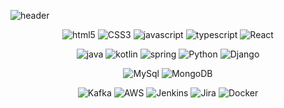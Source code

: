 ![header](https://capsule-render.vercel.app/api?&type=slice&color=gradient&customColorList=1,6&height=200&animation=twinkling&fontAlignY=38&descAlignY=63&fontAlign=90&descAlign=90&text=🎧&desc=FOCUS)

<!-- <h1 align="center">Hi there 👋</h1> -->
<!-- <h3 align="center">🤖 Technology Stack 🤖</h3> -->

<!-- <img align="right" src="https://user-images.githubusercontent.com/67419004/102719141-a2df5000-432f-11eb-8b7a-660f6f332cca.gif" width=170 height=170 /> -->

<!-- ###### Frontend -->

<p align="center">
  <img alt="html5" src="https://img.shields.io/badge/-HTML5-E34F26?logo=html5&logoColor=white" />
  <img alt="CSS3" src="https://img.shields.io/badge/-CSS3-1572B6?logo=CSS3&logoColor=white">
  <img alt="javascript" src="https://img.shields.io/badge/-JavaScript-F0DB4F?logo=javascript&logoColor=white" />
  <img alt="typescript" src="https://img.shields.io/badge/TypeScript-%23007ACC.svg?logo=typescript&logoColor=white" />
<!--   <img alt="jQuery" src="https://img.shields.io/badge/jquery%20-%230769AD.svg?&logo=jquery&logoColor=white"/> -->
<!--   <img alt="Bootstrap" src="https://img.shields.io/badge/bootstrap-%23563D7C.svg?logo=bootstrap&logoColor=white"/> -->
  <img alt="React" src="https://img.shields.io/badge/-React-45b8d8?logo=react&logoColor=white" />
</p>

<!-- ###### Backend -->

<p align="center">
  <img alt="java" src="https://img.shields.io/badge/Java-%23ED8B00.svg?&logo=java&logoColor=white"/>
  <img alt="kotlin" src="https://img.shields.io/badge/Kotlin-7F53FF.svg?&logo=kotlin&logoColor=white"/>
<!--   <img alt="spring" src="https://img.shields.io/badge/Spring%20-%236DB33F.svg?&logo=spring&logoColor=white"/> -->
    <img alt="spring" src="https://img.shields.io/badge/SpringBoot%20-%236DB33F.svg?&logo=springboot&logoColor=white"/>
  <img alt="Python" src="https://img.shields.io/badge/-Python-306998?logo=python&logoColor=white" />
  <img alt="Django" src="https://img.shields.io/badge/-Django-092e20?logo=django&logoColor=white" />
</p>
 
<!-- ###### Database -->

<p align="center">
<!--   <img alt="Postgresql" src="https://img.shields.io/badge/-postgresql-4479A1?logo=postgresql&logoColor=white"> -->
<!--   <img alt="oracle" src ="https://img.shields.io/badge/Oracle%20-%23F00000.svg?&logo=oracle&logoColor=white" /> -->
  <img alt="MySql" src="https://img.shields.io/badge/MySql-4479A1.svg?&logo=mysql&logoColor=white"/>
  <img alt="MongoDB" src="https://img.shields.io/badge/MongoDB-%234ea94b.svg?logo=mongodb&logoColor=white" />
</p>
 
<!-- ###### Etc -->
<p align="center">
  <img alt="Kafka" src="https://img.shields.io/badge/Apache_Kafka-efefef?style=flat&logo=apachekafka&logoColor=black"/>
  <img alt="AWS" src="https://img.shields.io/badge/Amazon_AWS-232F3E?style=flat&logo=Amazon-AWS&logoColor=white"/>
  <img alt="Jenkins" src="https://img.shields.io/badge/Jenkins-D24939?style=flat&logo=Jenkins&logoColor=white"/>
  <img alt="Jira" src="https://img.shields.io/badge/Jira_Software-0052CC?style=flat&logo=Jira-Software&logoColor=white"/>
  <img alt="Docker" src="https://img.shields.io/badge/-Docker-46a2f1?logo=docker&logoColor=white" />
<!--   <img alt="git" src="https://img.shields.io/badge/-Git-F05032?logo=git&logoColor=white" /> -->
</p>

<!-- <img alt="TypeScript" src="https://img.shields.io/badge/typescript%20-%23007ACC.svg?&logo=typescript&logoColor=white"/> -->

<!-- ![footer](https://capsule-render.vercel.app/api?&section=footer&type=waving&color=gradient&customColorList=1,6&reversal=true&height=100) -->
